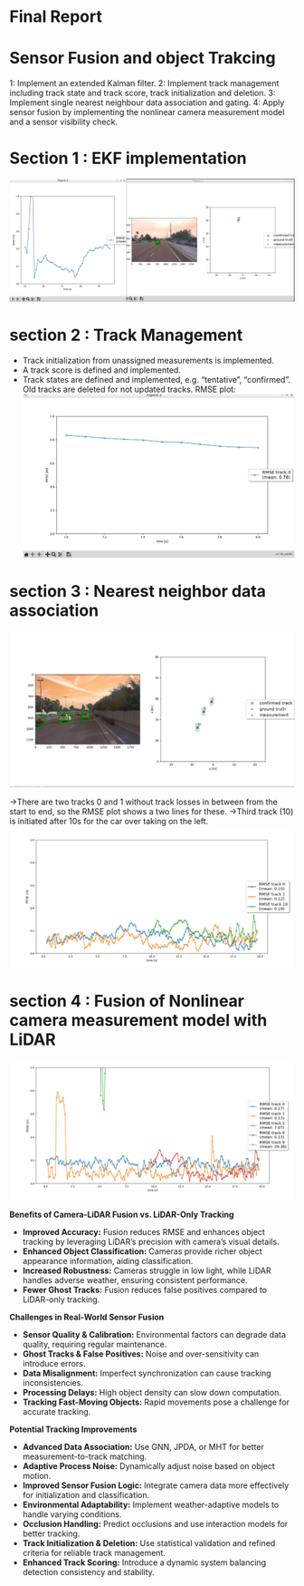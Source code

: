 # Final Report
# Sensor Fusion and object Trakcing

1: Implement an extended Kalman filter.
2: Implement track management including track state and track score, track initialization and deletion.
3: Implement single nearest neighbour data association and gating.
4: Apply sensor fusion by implementing the nonlinear camera measurement model and a sensor visibility check.

# Section 1 : EKF implementation
![alt text](images/ekf_impl.png)

# section 2 : Track Management 
- Track initialization from unassigned measurements is implemented.
- A track score is defined and implemented.
- Track states are defined and implemented, e.g. “tentative”, “confirmed”. Old tracks are deleted for not updated tracks.
RMSE plot:
![alt text](images/track_mg.png)

# section 3 : Nearest neighbor data association


![alt text](images/mmt.png)

->There are two tracks 0 and 1 without track losses in between from the start to end, so the RMSE plot shows a two lines for these. 
->Third track (10) is initiated after 10s for the car over taking on the left. 
![alt text](images/mmt_rmse.png)


# section 4 : Fusion of Nonlinear camera measurement model with LiDAR 

![alt text](images/sensor_fusion.png)


**Benefits of Camera-LiDAR Fusion vs. LiDAR-Only Tracking**  

- **Improved Accuracy:** Fusion reduces RMSE and enhances object tracking by leveraging LiDAR’s precision with camera’s visual details.  
- **Enhanced Object Classification:** Cameras provide richer object appearance information, aiding classification.  
- **Increased Robustness:** Cameras struggle in low light, while LiDAR handles adverse weather, ensuring consistent performance.  
- **Fewer Ghost Tracks:** Fusion reduces false positives compared to LiDAR-only tracking.  

**Challenges in Real-World Sensor Fusion**  

- **Sensor Quality & Calibration:** Environmental factors can degrade data quality, requiring regular maintenance.  
- **Ghost Tracks & False Positives:** Noise and over-sensitivity can introduce errors.  
- **Data Misalignment:** Imperfect synchronization can cause tracking inconsistencies.  
- **Processing Delays:** High object density can slow down computation.  
- **Tracking Fast-Moving Objects:** Rapid movements pose a challenge for accurate tracking.  

**Potential Tracking Improvements**  

- **Advanced Data Association:** Use GNN, JPDA, or MHT for better measurement-to-track matching.  
- **Adaptive Process Noise:** Dynamically adjust noise based on object motion.  
- **Improved Sensor Fusion Logic:** Integrate camera data more effectively for initialization and classification.  
- **Environmental Adaptability:** Implement weather-adaptive models to handle varying conditions.  
- **Occlusion Handling:** Predict occlusions and use interaction models for better tracking.  
- **Track Initialization & Deletion:** Use statistical validation and refined criteria for reliable track management.  
- **Enhanced Track Scoring:** Introduce a dynamic system balancing detection consistency and stability.